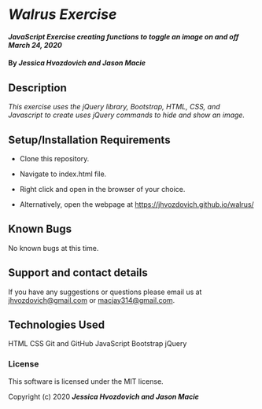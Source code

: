 # _Walrus Exercise_

#### _JavaScript Exercise creating functions to toggle an image on and off March 24, 2020_

#### By _**Jessica Hvozdovich and Jason Macie**_

## Description

_This exercise uses the jQuery library, Bootstrap, HTML, CSS, and Javascript to create uses jQuery commands to hide and show an image._

## Setup/Installation Requirements

* Clone this repository.
* Navigate to index.html file.
* Right click and open in the browser of your choice.

* Alternatively, open the webpage at https://jhvozdovich.github.io/walrus/


## Known Bugs

No known bugs at this time.

## Support and contact details

If you have any suggestions or questions please email us at jhvozdovich@gmail.com or macjay314@gmail.com.

## Technologies Used

HTML
CSS
Git and GitHub
JavaScript
Bootstrap
jQuery

### License

This software is licensed under the MIT license.

Copyright (c) 2020 **_Jessica Hvozdovich and Jason Macie_**